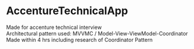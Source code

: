 # AccentureTechnicalApp
 Made for accenture technical interview <br>
 Architectural pattern used: MVVMC / Model-View-ViewModel-Coordinator <br>
 Made within 4 hrs including research of Coordinator Pattern <br>
